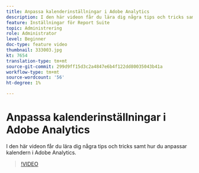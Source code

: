 ```yaml
---
title: Anpassa kalenderinställningar i Adobe Analytics
description: I den här videon får du lära dig några tips och tricks samt hur du anpassar kalendern i Adobe Analytics.
feature: Inställningar för Report Suite
topic: Administrering
role: Administrator
level: Beginner
doc-type: feature video
thumbnail: 333003.jpg
kt: 7654
translation-type: tm+mt
source-git-commit: 299d9ff15d3c2a4847e6b4f122dd80035043b41a
workflow-type: tm+mt
source-wordcount: '56'
ht-degree: 1%

---
```



# Anpassa kalenderinställningar i Adobe Analytics

I den här videon får du lära dig några tips och tricks samt hur du anpassar kalendern i Adobe Analytics.

>[!VIDEO](https://video.tv.adobe.com/v/333003/?quality=12&learn=on)
